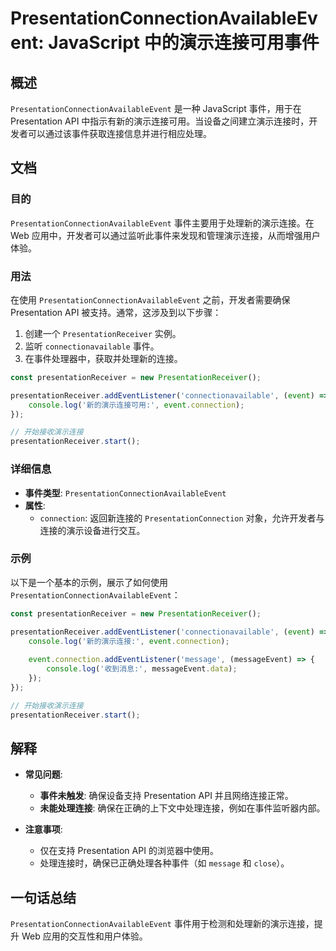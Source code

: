 <!--
Meta Description: # PresentationConnectionAvailableEvent: JavaScript 中的演示连接可用事件 ## 概述 `PresentationConnectionAvailableEvent` 是一种 JavaScript 事件，用于在 Presentation API 中指示有...
Meta Keywords: presentationreceiver, presentationconnectionavailableevent, event, javascript, presentation
-->

# PresentationConnectionAvailableEvent: JavaScript 中的演示连接可用事件

## 概述
`PresentationConnectionAvailableEvent` 是一种 JavaScript 事件，用于在 Presentation API 中指示有新的演示连接可用。当设备之间建立演示连接时，开发者可以通过该事件获取连接信息并进行相应处理。

## 文档
### 目的
`PresentationConnectionAvailableEvent` 事件主要用于处理新的演示连接。在 Web 应用中，开发者可以通过监听此事件来发现和管理演示连接，从而增强用户体验。

### 用法
在使用 `PresentationConnectionAvailableEvent` 之前，开发者需要确保 Presentation API 被支持。通常，这涉及到以下步骤：

1. 创建一个 `PresentationReceiver` 实例。
2. 监听 `connectionavailable` 事件。
3. 在事件处理器中，获取并处理新的连接。

```javascript
const presentationReceiver = new PresentationReceiver();

presentationReceiver.addEventListener('connectionavailable', (event) => {
    console.log('新的演示连接可用:', event.connection);
});

// 开始接收演示连接
presentationReceiver.start();
```

### 详细信息
- **事件类型**: `PresentationConnectionAvailableEvent`
- **属性**:
  - `connection`: 返回新连接的 `PresentationConnection` 对象，允许开发者与连接的演示设备进行交互。
  
### 示例
以下是一个基本的示例，展示了如何使用 `PresentationConnectionAvailableEvent`：

```javascript
const presentationReceiver = new PresentationReceiver();

presentationReceiver.addEventListener('connectionavailable', (event) => {
    console.log('新的演示连接:', event.connection);
    
    event.connection.addEventListener('message', (messageEvent) => {
        console.log('收到消息:', messageEvent.data);
    });
});

// 开始接收演示连接
presentationReceiver.start();
```

## 解释
- **常见问题**:
  - **事件未触发**: 确保设备支持 Presentation API 并且网络连接正常。
  - **未能处理连接**: 确保在正确的上下文中处理连接，例如在事件监听器内部。

- **注意事项**:
  - 仅在支持 Presentation API 的浏览器中使用。
  - 处理连接时，确保已正确处理各种事件（如 `message` 和 `close`）。

## 一句话总结
`PresentationConnectionAvailableEvent` 事件用于检测和处理新的演示连接，提升 Web 应用的交互性和用户体验。